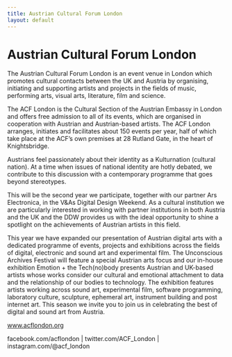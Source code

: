 ```yaml
---
title: Austrian Cultural Forum London
layout: default
---
```


# Austrian Cultural Forum London

The Austrian Cultural Forum London is an event venue in London which promotes cultural contacts between the UK and Austria by organising, initiating and supporting artists and projects in the fields of music, performing arts, visual arts, literature, film and science. 

The ACF London is the Cultural Section of the Austrian Embassy in London and offers free admission to all of its events, which are organised in cooperation with Austrian and Austrian-based artists. The ACF London arranges, initiates and facilitates about 150 events per year, half of which take place at the ACF’s own premises at 28 Rutland Gate, in the heart of Knightsbridge.

Austrians feel passionately about their identity as a Kulturnation (cultural nation). At a time when issues of national identity are hotly debated, we contribute to this discussion with a contemporary programme that goes beyond stereotypes. 

This will be the second year we participate, together with our partner Ars Electronica, in the V&As Digital Design Weekend. As a cultural institution we are particularly interested in working with partner institutions in both Austria and the UK and the DDW provides us with the ideal opportunity to shine a spotlight on the achievements of Austrian artists in this field. 

This year we have expanded our presentation of Austrian digital arts with a dedicated programme of events, projects and exhibitions across the fields of digital, electronic and sound art and experimental film. The Unconscious Archives Festival will feature a special Austrian arts focus and our in-house exhibition Emotion + the Tech(no)body presents Austrian and UK-based artists whose works consider our cultural and emotional attachment to data and the relationship of our bodies to technology. The exhibition features artists working across sound art, experimental film, software programming, laboratory culture, sculpture, ephemeral art, instrument building and post internet art. This season we invite you to join us in celebrating the best of digital and sound art from Austria. 

www.acflondon.org 

facebook.com/acflondon | twitter.com/ACF_London | instagram.com/@acf_london
